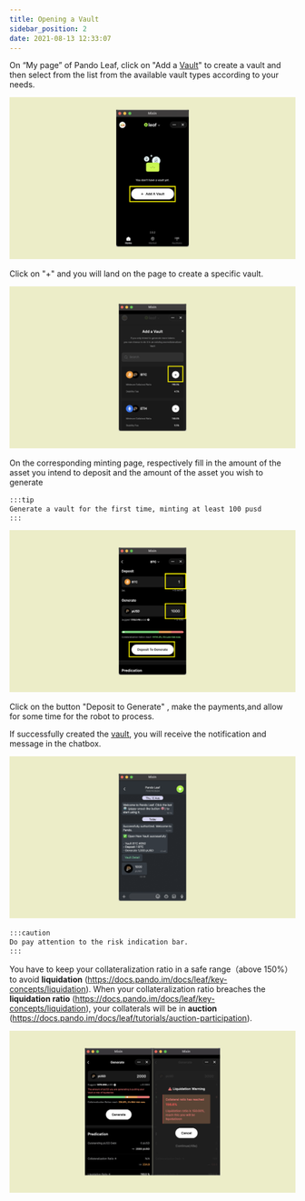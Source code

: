 ```yaml
---
title: Opening a Vault  
sidebar_position: 2
date: 2021-08-13 12:33:07
---
```


On “My page” of Pando Leaf, click on "Add a [Vault](https://docs.pando.im/docs/leaf/key-concepts/vaults)" to create a vault and then select from the list from the available vault types according to your needs. 

![](../assets/leaf-open-vault-p1.png)

Click on "+" and you will land on the page to create a specific vault. 

![](../assets/add-a-vault-p2.png)

On the corresponding minting page, respectively fill in the amount of the asset you intend to deposit and the amount of the asset you wish to generate

````mdx-code-block
:::tip
Generate a vault for the first time, minting at least 100 pusd
:::
````

![](../assets/leaf-open-vault-p3.png)


Click on the button "Deposit to Generate" , make the payments,and allow for some time for the robot to process. 

If successfully created the [vault](https://docs.pando.im/docs/leaf/key-concepts/vaults), you will receive the notification and message in the chatbox. 

![](../assets/add-a-vault-p4.png)


````mdx-code-block
:::caution
Do pay attention to the risk indication bar.
:::
````

You have to keep your collateralization ratio in a safe range（above 150%） to avoid **liquidation** (https://docs.pando.im/docs/leaf/key-concepts/liquidation). When your collateralization ratio breaches the **liquidation ratio** (https://docs.pando.im/docs/leaf/key-concepts/liquidation), your collaterals will be in **auction** (https://docs.pando.im/docs/leaf/tutorials/auction-participation).  

![](../assets/add-a-vault-p5.png)


